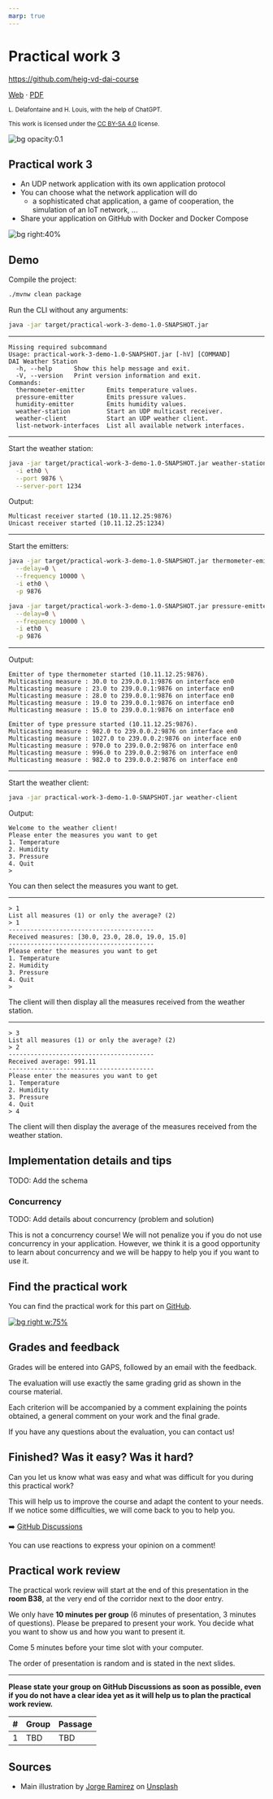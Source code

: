 ```yaml
---
marp: true
---
```


<!--
theme: gaia
size: 16:9
paginate: true
author: L. Delafontaine and H. Louis, with the help of ChatGPT
title: HEIG-VD DAI Course - Practical work 3
description: Practical work 3 for the DAI course at HEIG-VD, Switzerland
url: https://heig-vd-dai-course.github.io/heig-vd-dai-course/18-practical-work-3/
footer: '**HEIG-VD** - DAI Course 2023-2024 - CC BY-SA 4.0'
style: |
    :root {
        --color-background: #fff;
        --color-foreground: #333;
        --color-highlight: #f96;
        --color-dimmed: #888;
        --color-headings: #7d8ca3;
    }
    blockquote {
        font-style: italic;
    }
    table {
        width: 100%;
    }
    th:first-child {
        width: 15%;
    }
    h1, h2, h3, h4, h5, h6 {
        color: var(--color-headings);
    }
    h2, h3, h4, h5, h6 {
        font-size: 1.5rem;
    }
    h1 a:link, h2 a:link, h3 a:link, h4 a:link, h5 a:link, h6 a:link {
        text-decoration: none;
    }
    section:not([class=lead]) > p, blockquote {
        text-align: justify;
    }
headingDivider: 4
-->

[web]:
  https://heig-vd-dai-course.github.io/heig-vd-dai-course/18-practical-work-3/
[pdf]:
  https://heig-vd-dai-course.github.io/heig-vd-dai-course/18-practical-work-3/18-practical-work-3-presentation.pdf
[license]:
  https://github.com/heig-vd-dai-course/heig-vd-dai-course/blob/main/LICENSE.md
[discussions]: https://github.com/orgs/heig-vd-dai-course/discussions/118
[illustration]:
  https://images.unsplash.com/photo-1636357582639-27620e21d7c5?fit=crop&h=720
[practical-work]:
  https://github.com/heig-vd-dai-course/heig-vd-dai-course/blob/main/18-practical-work-3/COURSE_MATERIAL.md
[practical-work-qr-code]:
  https://quickchart.io/qr?format=png&ecLevel=Q&size=400&margin=1&text=https://github.com/heig-vd-dai-course/heig-vd-dai-course/blob/main/18-practical-work-3/COURSE_MATERIAL.md

# Practical work 3

<!--
_class: lead
_paginate: false
-->

<https://github.com/heig-vd-dai-course>

[Web][web] · [PDF][pdf]

<small>L. Delafontaine and H. Louis, with the help of ChatGPT.</small>

<small>This work is licensed under the [CC BY-SA 4.0][license] license.</small>

![bg opacity:0.1][illustration]

## Practical work 3

- An UDP network application with its own application protocol
- You can choose what the network application will do
  - a sophisticated chat application, a game of cooperation, the simulation
of an IoT network, ...
- Share your application on GitHub with Docker and Docker Compose

![bg right:40%][illustration]

## Demo

Compile the project:

```sh
./mvnw clean package
```

Run the CLI without any arguments:

```sh
java -jar target/practical-work-3-demo-1.0-SNAPSHOT.jar
```

---

```text
Missing required subcommand
Usage: practical-work-3-demo-1.0-SNAPSHOT.jar [-hV] [COMMAND]
DAI Weather Station
  -h, --help      Show this help message and exit.
  -V, --version   Print version information and exit.
Commands:
  thermometer-emitter      Emits temperature values.
  pressure-emitter         Emits pressure values.
  humidity-emitter         Emits humidity values.
  weather-station          Start an UDP multicast receiver.
  weather-client           Start an UDP weather client.
  list-network-interfaces  List all available network interfaces.
```

---

Start the weather station:

```sh
java -jar target/practical-work-3-demo-1.0-SNAPSHOT.jar weather-station \
  -i eth0 \
  --port 9876 \
  --server-port 1234
```

Output:

```text
Multicast receiver started (10.11.12.25:9876)
Unicast receiver started (10.11.12.25:1234)
```

---

Start the emitters:

```sh
java -jar target/practical-work-3-demo-1.0-SNAPSHOT.jar thermometer-emitter \
  --delay=0 \
  --frequency 10000 \
  -i eth0 \
  -p 9876

java -jar target/practical-work-3-demo-1.0-SNAPSHOT.jar pressure-emitter \
  --delay=0 \
  --frequency 10000 \
  -i eth0 \
  -p 9876
```

---

Output:

```text
Emitter of type thermometer started (10.11.12.25:9876).
Multicasting measure : 30.0 to 239.0.0.1:9876 on interface en0
Multicasting measure : 23.0 to 239.0.0.1:9876 on interface en0
Multicasting measure : 28.0 to 239.0.0.1:9876 on interface en0
Multicasting measure : 19.0 to 239.0.0.1:9876 on interface en0
Multicasting measure : 15.0 to 239.0.0.1:9876 on interface en0
```

```text
Emitter of type pressure started (10.11.12.25:9876).
Multicasting measure : 982.0 to 239.0.0.2:9876 on interface en0
Multicasting measure : 1027.0 to 239.0.0.2:9876 on interface en0
Multicasting measure : 970.0 to 239.0.0.2:9876 on interface en0
Multicasting measure : 996.0 to 239.0.0.2:9876 on interface en0
Multicasting measure : 982.0 to 239.0.0.2:9876 on interface en0
```

---

Start the weather client:

```sh
java -jar practical-work-3-demo-1.0-SNAPSHOT.jar weather-client
```

Output:

```text
Welcome to the weather client!
Please enter the measures you want to get
1. Temperature
2. Humidity
3. Pressure
4. Quit
>
```

You can then select the measures you want to get.

---

```text
> 1
List all measures (1) or only the average? (2)
> 1
----------------------------------------
Received measures: [30.0, 23.0, 28.0, 19.0, 15.0]
----------------------------------------
Please enter the measures you want to get
1. Temperature
2. Humidity
3. Pressure
4. Quit
>
```

The client will then display all the measures received from the weather station.

---

```text
> 3
List all measures (1) or only the average? (2)
> 2
----------------------------------------
Received average: 991.11
----------------------------------------
Please enter the measures you want to get
1. Temperature
2. Humidity
3. Pressure
4. Quit
> 4
```

The client will then display the average of the measures received from the
weather station.

## Implementation details and tips

TODO: Add the schema

### Concurrency

TODO: Add details about concurrency (problem and solution)

This is not a concurrency course! We will not penalize you if you do not use
concurrency in your application. However, we think it is a good opportunity to
learn about concurrency and we will be happy to help you if you want to use it.

## Find the practical work

<!-- _class: lead -->

You can find the practical work for this part on [GitHub][practical-work].

[![bg right w:75%][practical-work-qr-code]][practical-work]

## Grades and feedback

Grades will be entered into GAPS, followed by an email with the feedback.

The evaluation will use exactly the same grading grid as shown in the course
material.

Each criterion will be accompanied by a comment explaining the points obtained,
a general comment on your work and the final grade.

If you have any questions about the evaluation, you can contact us!

## Finished? Was it easy? Was it hard?

Can you let us know what was easy and what was difficult for you during this
practical work?

This will help us to improve the course and adapt the content to your needs. If
we notice some difficulties, we will come back to you to help you.

➡️ [GitHub Discussions][discussions]

You can use reactions to express your opinion on a comment!

## Practical work review

The practical work review will start at the end of this presentation in the
**room B38**, at the very end of the corridor next to the door entry.

We only have **10 minutes per group** (6 minutes of presentation, 3 minutes of
questions). Please be prepared to present your work. You decide what you want to
show us and how you want to present it.

Come 5 minutes before your time slot with your computer.

The order of presentation is random and is stated in the next slides.

---

<!-- -->
**Please state your group on GitHub Discussions as soon as possible, even if you do not have a clear idea yet as
it will help us to plan the practical work review.**
<!-- -->

| #   | Group                                 | Passage |
| --- | ------------------------------------- | ------- |
| 1   | TBD                                  | TBD   |

## Sources

- Main illustration by
  [Jorge Ramirez](https://unsplash.com/@jorgedevs) on
  [Unsplash](https://unsplash.com/photos/a-cell-phone-tower-in-a-park-with-a-lake-in-the-background-0vmMg1r7FRU)
